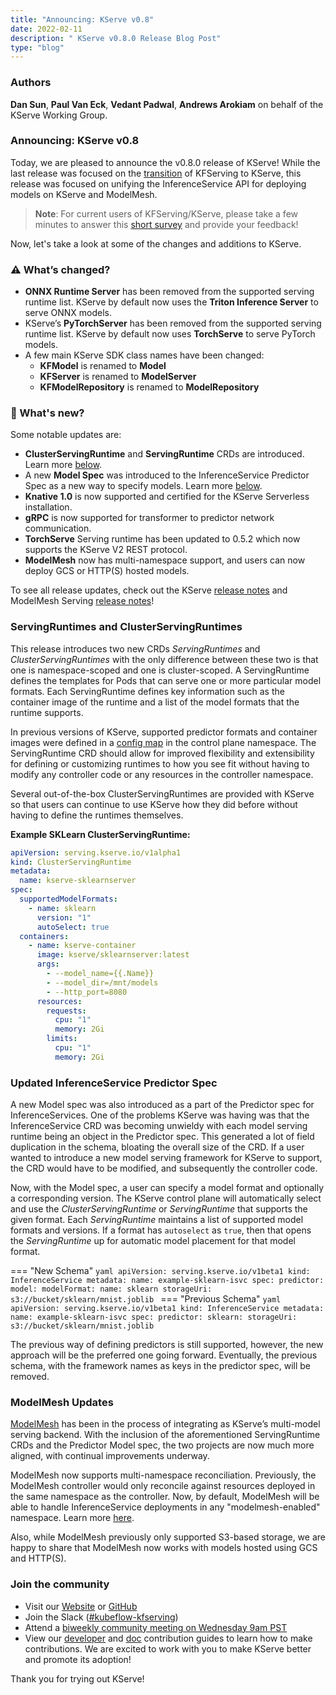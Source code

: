 ```yaml
---
title: "Announcing: KServe v0.8"
date: 2022-02-11
description: " KServe v0.8.0 Release Blog Post"
type: "blog"
---
```


### Authors
 **Dan Sun**, **Paul Van Eck**, **Vedant Padwal**, **Andrews Arokiam** on behalf of the KServe Working Group.

### **Announcing: KServe v0.8**

Today, we are pleased to announce the v0.8.0 release of KServe! While the last release was focused on the
[transition](https://blog.kubeflow.org/release/official/2021/09/27/kfserving-transition.html) of KFServing to KServe,
this release was focused on unifying the InferenceService API for deploying models on KServe and ModelMesh.

>**Note**: For current users of KFServing/KServe, please take a few minutes to answer this [short survey](https://kserve-survey.com/) and provide your feedback!

Now, let's take a look at some of the changes and additions to KServe.

### **:warning: What’s changed?**

- **ONNX Runtime Server** has been removed from the supported serving runtime list. KServe by default now uses the **Triton Inference Server** to serve ONNX models.
- KServe’s **PyTorchServer** has been removed from the supported serving runtime list. KServe by default now uses **TorchServe** to serve PyTorch models.
- A few main KServe SDK class names have been changed:
    - **KFModel** is renamed to **Model**
    - **KFServer** is renamed to **ModelServer**
    - **KFModelRepository** is renamed to **ModelRepository**

### **:rainbow: What's new?**

Some notable updates are:

- **ClusterServingRuntime** and **ServingRuntime** CRDs are introduced. Learn more [below](#servingruntimes-and-clusterservingruntimes).
- A new **Model Spec** was introduced to the InferenceService Predictor Spec as a new way to specify models. Learn more [below](#updated-inferenceservice-predictor-spec).
- **Knative 1.0** is now supported and certified for the KServe Serverless installation.
- **gRPC** is now supported for transformer to predictor network communication.
- **TorchServe** Serving runtime has been updated to 0.5.2 which now supports the KServe V2 REST protocol.
- **ModelMesh** now has multi-namespace support, and users can now deploy GCS or HTTP(S) hosted models.

To see all release updates, check out the KServe [release notes](https://github.com/kserve/kserve/releases/tag/v0.8.0) and ModelMesh Serving [release notes](https://github.com/kserve/modelmesh-serving/releases/tag/v0.8.0)!

### **ServingRuntimes and ClusterServingRuntimes**

This release introduces two new CRDs *ServingRuntimes* and *ClusterServingRuntimes* with the only difference between these two is that one is
namespace-scoped and one is cluster-scoped. A ServingRuntime defines the templates for Pods that can serve one or more particular model formats.
Each ServingRuntime defines key information such as the container image of the runtime and a list of the model formats that the runtime supports.

In previous versions of KServe, supported predictor formats and container images were defined in a
[config map](https://github.com/kserve/kserve/blob/release-0.7/config/configmap/inferenceservice.yaml#L7) in the control plane namespace.
The ServingRuntime CRD should allow for improved flexibility and extensibility for defining or customizing runtimes to how you see fit without having to modify
any controller code or any resources in the controller namespace.

Several out-of-the-box ClusterServingRuntimes are provided with KServe so that users can continue to use KServe how they did before without having to define the runtimes themselves.

**Example SKLearn ClusterServingRuntime:**

```yaml
apiVersion: serving.kserve.io/v1alpha1
kind: ClusterServingRuntime
metadata:
  name: kserve-sklearnserver
spec:
  supportedModelFormats:
    - name: sklearn
      version: "1"
      autoSelect: true
  containers:
    - name: kserve-container
      image: kserve/sklearnserver:latest
      args:
        - --model_name={{.Name}}
        - --model_dir=/mnt/models
        - --http_port=8080
      resources:
        requests:
          cpu: "1"
          memory: 2Gi
        limits:
          cpu: "1"
          memory: 2Gi

```

### **Updated InferenceService Predictor Spec**

A new Model spec was also introduced as a part of the Predictor spec for InferenceServices. One of the problems KServe was having was that the InferenceService CRD was
becoming unwieldy with each model serving runtime being an object in the Predictor spec. This generated a lot of field duplication in the schema,
bloating the overall size of the CRD. If a user wanted to introduce a new model serving framework for KServe to support, the CRD would have to be modified,
and subsequently the controller code.

Now, with the Model spec, a user can specify a model format and optionally a corresponding version. The KServe control plane will automatically select and use the
*ClusterServingRuntime* or *ServingRuntime* that supports the given format. Each *ServingRuntime* maintains a list of supported model formats and versions. If a format has
`autoselect` as `true`, then that opens the *ServingRuntime* up for automatic model placement for that model format.


=== "New Schema"
    ```yaml
    apiVersion: serving.kserve.io/v1beta1
    kind: InferenceService
    metadata:
      name: example-sklearn-isvc
    spec:
      predictor:
        model:
          modelFormat:
            name: sklearn
          storageUri: s3://bucket/sklearn/mnist.joblib
    ```
=== "Previous Schema"
    ```yaml
    apiVersion: serving.kserve.io/v1beta1
    kind: InferenceService
    metadata:
      name: example-sklearn-isvc
    spec:
      predictor:
        sklearn:
          storageUri: s3://bucket/sklearn/mnist.joblib
    ```

The previous way of defining predictors is still supported, however, the new approach will be the preferred one going forward. Eventually, the previous schema, with the framework names as keys in the predictor spec, will be removed.

### **ModelMesh Updates**

[ModelMesh](https://developer.ibm.com/blogs/kserve-and-watson-modelmesh-extreme-scale-model-inferencing-for-trusted-ai/) has been in the process of integrating as KServe’s
multi-model serving backend.  With the inclusion of the aforementioned ServingRuntime CRDs and the Predictor Model spec, the two projects are now much more aligned,
with continual improvements underway.

ModelMesh now supports multi-namespace reconciliation. Previously, the ModelMesh controller would only reconcile against resources deployed in the same namespace as the controller. Now, by default, ModelMesh will be able to handle InferenceService deployments in any "modelmesh-enabled" namespace. Learn more [here](https://github.com/kserve/modelmesh-serving/blob/release-0.8/docs/install/install-script.md#setup-additional-namespaces).

Also, while ModelMesh previously only supported S3-based storage, we are happy to share that ModelMesh now works with models hosted using GCS and HTTP(S).

### **Join the community**

- Visit our [Website](https://kserve.github.io/website/) or [GitHub](https://github.com/kserve)
- Join the Slack ([#kubeflow-kfserving]((https://kubeflow.slack.com/join/shared_invite/zt-n73pfj05-l206djXlXk5qdQKs4o1Zkg#/)))
- Attend a [biweekly community meeting on Wednesday 9am PST](https://docs.google.com/document/d/1KZUURwr9MnHXqHA08TFbfVbM8EAJSJjmaMhnvstvi-k/edit#heading=h.4i9fb8ndp9vp)
- View our [developer](https://github.com/kserve/website/blob/main/docs/developer/developer.md) and [doc](https://github.com/kserve/website/blob/main/docs/help/contributor/mkdocs-contributor-guide.md) contribution guides to learn how to make contributions. We are excited to work with you to make KServe better and promote its adoption!

Thank you for trying out KServe!

